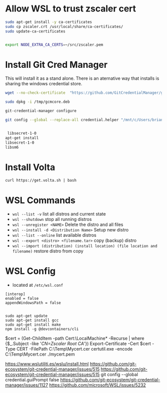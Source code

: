 


# Allow WSL to trust zscaler cert

```bash
sudo apt-get install -y ca-certificates
sudo cp zscaler.crt /usr/local/share/ca-certificates/
sudo update-ca-certificates


export NODE_EXTRA_CA_CERTS=~/src/zscaler.pem
```

# Install Git Cred Manager
This will install it as a stand alone.  There is an aternative way that installs is sharing the windows credential store.  

```bash
wget --no-check-certificate  "https://github.com/GitCredentialManager/git-credential-manager/releases/download/v2.0.886/gcm-linux_amd64.2.0.886.deb" -O /tmp/gcmcore.deb

sudo dpkg -i /tmp/gcmcore.deb

git-credential-manager configure

git config --global --replace-all credential.helper "/mnt/c/Users/brian.olson/AppData/Local/Programs/Git/mingw64/bin/git-credential-manager.exe"


 libsecret-1-0
apt-get install  
libsecret-1-0
libsm6

```


# Install Volta 
```
curl https://get.volta.sh | bash
```

# WSL Commands
 - `wsl --list -v` list all distros and current state
 - `wsl --shutdown` stop all running distros
 - `wsl --unregister <NAME>` Delete the distro and all files
 - `wsl --install -d <Distribution Name>` Setup new distro
 - `wsl --list --online` list available distros
 - `wsl --export <distro> <filename.tar>` copy (backup) distro
 - `wsl --import (distribution) (install location) (file location and filename)` restore distro from copy
 
 # WSL Config
 - located at `/etc/wsl.conf`
 
 ```
[interop]
enabled = false
appendWindowsPath = false
 ```
 
 
 ```
 
 sudo apt-get update
sudo apt-get install gcc
sudo apt-get install make
npm install -g @devcontainers/cli
 ```
 
 
 $cert = (Get-ChildItem -path Cert:\LocalMachine* -Recurse | where {$_.Subject -like '*CN=Zscaler Root CA*'})
 Export-Certificate -Cert $cert -Type CERT -FilePath C:\Temp\Mycert.cer
 certutil.exe -encode C:\Temp\Mycert.cer ./mycert.pem
 



 https://www.wslutiliti.es/wslu/install.html
https://github.com/git-ecosystem/git-credential-manager/issues/515
https://github.com/git-ecosystem/git-credential-manager/issues/515
git config --global credential.guiPrompt false
https://github.com/git-ecosystem/git-credential-manager/issues/1127
https://github.com/microsoft/WSL/issues/5232